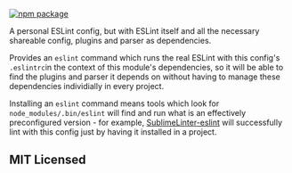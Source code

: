 [![npm package][npm-badge]][npm]

A personal ESLint config, but with ESLint itself and all the necessary shareable config, plugins and parser as dependencies.

Provides an `eslint` command which runs the real ESLint with this config's `.eslintrc`in the context of this module's dependencies, so it will be able to find the plugins and parser it depends on without having to manage these dependencies individially in every project.

Installing an `eslint` command means tools which look for `node_modules/.bin/eslint` will find and run what is an effectively preconfigured version - for example, [SublimeLinter-eslint](https://github.com/roadhump/SublimeLinter-eslint) will successfully lint with this config just by having it installed in a project.

## MIT Licensed

[npm-badge]: https://img.shields.io/npm/v/eslint-config-jonnybuchanan.svg
[npm]: https://www.npmjs.org/package/eslint-config-jonnybuchanan
